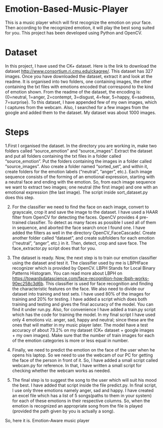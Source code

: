 # Emotion-Based-Music-Player

This is a music player which will first recognize the emotion on your face. Then according to the recognized emotion, it will play the best song suited for you. This project has been developed using Python and OpenCV.

# Dataset
In this project, I have used the CK+ dataset. Here is the link to download the dataset http://www.consortium.ri.cmu.edu/ckagree/. This dataset has 327 images. Once you have downloaded the dataset, extract it and look at the readme. It is organised into two folders, one containing images, the other containing the txt files with emotions encoded that correspond to the kind of emotion shown. From the readme of the dataset, the encoding is: {0=neutral, 1=anger, 2=contempt, 3=disgust, 4=fear, 5=happy, 6=sadness, 7=surprise}. To this dataset, I have appended few of my own images, which I captures from the webcam. Also, I searched for a few images from the google and added them to the dataset. My dataset was about 1000 images.

# Steps
1.First I organised the dataset. In the directory you are working in, make two folders called “source_emotion” and “source_images”. Extract the dataset and put all folders containing the txt files in a folder called “source_emotion”. Put the folders containing the images in a folder called “source_images”. Also create a folder named “sorted_set”, and within it, create folders for the emotion labels (“neutral”, “anger”, etc.). Each image sequence consists of the forming of an emotional expression, starting with a neutral face and ending with the emotion. So, from each image sequence we want to extract two images; one neutral (the first image) and one with an emotional expression (the last image). The script inside sort_dataset.py does this step.

2. For the classifier we need to find the face on each image, convert to grayscale, crop it and save the image to the dataset. I have used a HAAR filter from OpenCV for detecting the faces. OpenCV provides 4 pre-trained classifier. To detect as many faces as possible I used all of them in sequence, and aborted the face search once I found one. I have added the filters as well in the directory OpenCV_FaceCascade/. Create another folder called “dataset”, and create subfolders for each emotion (“neutral”, “anger”, etc.) in it. Then, detect, crop and save face. The face_extractor.py script does that for you.

3. The dataset is ready. Now, the next step is to train our emotion classifier using the dataset and test it. The classifier used by me is LBPHFace recognizer which is provided by OpenCV. LBPH Stands for Local Binary Patterns Histogram. You can read more about LBPH on https://towardsdatascience.com/face-recognition-how-lbph-works-90ec258c3d6b. This classifier is used for face recognition and finding the characteristic features on the face. We also need to divide our dataset into training and test sets. I have used 80% of the images for training and 20% for testing. I have added a script which does both training and testing and gives the final accuracy of the model. You can find it under run.py.  Also, for convenience I have added a train.py script which has the code for training the model. In my final script I have used only 4 emotions viz. anger, sad, happy and neutral; since these are the ones that will matter in my music player later. The model have a test accuracy of about 73.2% on my dataset (CK+ dataset + google images + my own images). Make sure that the number of train images for each of the emotion categories is more or less equal in number.

4. Finally, we need to predict the emotion on the face of the user when he opens his laptop. So we need to use the webcam of our PC for getting the face of the person in front of it. So, I have added a small script called webcam.py for reference. In that, I have written a small script for checking whether the webcam works as needed.

5. The final step is to suggest the song to the user which will suit his mood the best. I have added that script inside the file predict.py. In final script, I use only three emotions namely anger, sad and happy. I have created an excel file which has a list of 5 songs(paths to them in your system) for each of these emotions in their respective columns. So, when the emotion is recognized an appropriate song from the file is played (provided the path given by you is actually a song). 

So, here it is. Emotion-Aware music player
